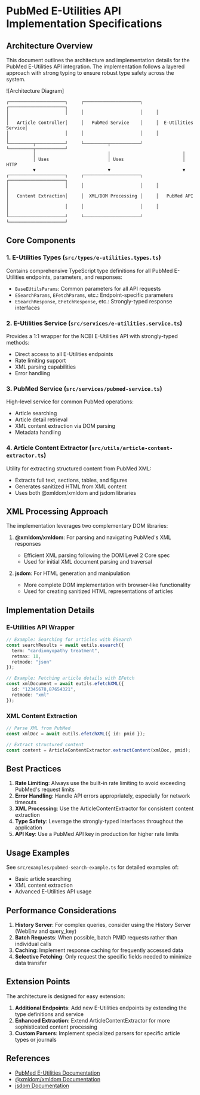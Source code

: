 # PubMed E-Utilities API Implementation Specifications

## Architecture Overview

This document outlines the architecture and implementation details for the PubMed E-Utilities API integration. The implementation follows a layered approach with strong typing to ensure robust type safety across the system.

![Architecture Diagram]
```
┌─────────────────────┐     ┌─────────────────────┐     ┌─────────────────────┐
│                     │     │                     │     │                     │
│   Article Controller│     │   PubMed Service    │     │  E-Utilities Service│
│                     │     │                     │     │                     │
└─────────┬───────────┘     └─────────┬───────────┘     └─────────┬───────────┘
          │                           │                           │
          │ Uses                      │ Uses                      │ HTTP
          ▼                           ▼                           ▼
┌─────────────────────┐     ┌─────────────────────┐     ┌─────────────────────┐
│                     │     │                     │     │                     │
│   Content Extraction│     │  XML/DOM Processing │     │   PubMed API        │
│                     │     │                     │     │                     │
└─────────────────────┘     └─────────────────────┘     └─────────────────────┘
```

## Core Components

### 1. E-Utilities Types (`src/types/e-utilities.types.ts`)

Contains comprehensive TypeScript type definitions for all PubMed E-Utilities endpoints, parameters, and responses:

- `BaseEUtilsParams`: Common parameters for all API requests
- `ESearchParams`, `EFetchParams`, etc.: Endpoint-specific parameters
- `ESearchResponse`, `EFetchResponse`, etc.: Strongly-typed response interfaces

### 2. E-Utilities Service (`src/services/e-utilities.service.ts`)

Provides a 1:1 wrapper for the NCBI E-Utilities API with strongly-typed methods:

- Direct access to all E-Utilities endpoints
- Rate limiting support
- XML parsing capabilities
- Error handling

### 3. PubMed Service (`src/services/pubmed-service.ts`)

High-level service for common PubMed operations:

- Article searching
- Article detail retrieval
- XML content extraction via DOM parsing
- Metadata handling

### 4. Article Content Extractor (`src/utils/article-content-extractor.ts`)

Utility for extracting structured content from PubMed XML:

- Extracts full text, sections, tables, and figures
- Generates sanitized HTML from XML content
- Uses both @xmldom/xmldom and jsdom libraries

## XML Processing Approach

The implementation leverages two complementary DOM libraries:

1. **@xmldom/xmldom**: For parsing and navigating PubMed's XML responses
   - Efficient XML parsing following the DOM Level 2 Core spec
   - Used for initial XML document parsing and traversal

2. **jsdom**: For HTML generation and manipulation
   - More complete DOM implementation with browser-like functionality
   - Used for creating sanitized HTML representations of articles

## Implementation Details

### E-Utilities API Wrapper

```typescript
// Example: Searching for articles with ESearch
const searchResults = await eutils.esearch({
  term: "cardiomyopathy treatment",
  retmax: 10,
  retmode: "json"
});

// Example: Fetching article details with EFetch
const xmlDocument = await eutils.efetchXML({
  id: "12345678,87654321",
  retmode: "xml"
});
```

### XML Content Extraction

```typescript
// Parse XML from PubMed
const xmlDoc = await eutils.efetchXML({ id: pmid });

// Extract structured content
const content = ArticleContentExtractor.extractContent(xmlDoc, pmid);
```

## Best Practices

1. **Rate Limiting**: Always use the built-in rate limiting to avoid exceeding PubMed's request limits
2. **Error Handling**: Handle API errors appropriately, especially for network timeouts
3. **XML Processing**: Use the ArticleContentExtractor for consistent content extraction
4. **Type Safety**: Leverage the strongly-typed interfaces throughout the application
5. **API Key**: Use a PubMed API key in production for higher rate limits

## Usage Examples

See `src/examples/pubmed-search-example.ts` for detailed examples of:

- Basic article searching
- XML content extraction
- Advanced E-Utilities API usage

## Performance Considerations

1. **History Server**: For complex queries, consider using the History Server (WebEnv and query_key)
2. **Batch Requests**: When possible, batch PMID requests rather than individual calls
3. **Caching**: Implement response caching for frequently accessed data
4. **Selective Fetching**: Only request the specific fields needed to minimize data transfer

## Extension Points

The architecture is designed for easy extension:

1. **Additional Endpoints**: Add new E-Utilities endpoints by extending the type definitions and service
2. **Enhanced Extraction**: Extend ArticleContentExtractor for more sophisticated content processing
3. **Custom Parsers**: Implement specialized parsers for specific article types or journals

## References

- [PubMed E-Utilities Documentation](https://www.ncbi.nlm.nih.gov/books/NBK25497/)
- [@xmldom/xmldom Documentation](https://www.npmjs.com/package/@xmldom/xmldom)
- [jsdom Documentation](https://github.com/jsdom/jsdom)
